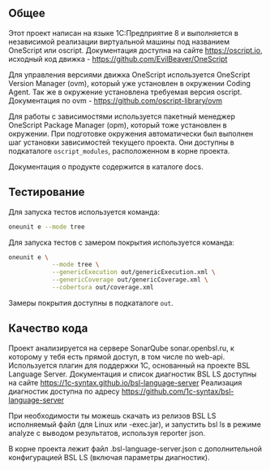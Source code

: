 ## Общее

Этот проект написан на языке 1С:Предприятие 8 и выполняется в независимой реализации виртуальной машины под названием OneScript или oscript. Документация доступна на сайте https://oscript.io, исходный код движка - https://github.com/EvilBeaver/OneScript

Для управления версиями движка OneScript используется OneScript Version Manager (ovm), который уже установлен в окружении Coding Agent. Так же в окружение установлена требуемая версия oscript. Документация по ovm - https://github.com/oscript-library/ovm

Для работы с зависимостями используется пакетный менеджер OneScript Package Manager (opm), который тоже установлен в окружении. При подготовке окружения автоматически был выполнен шаг установки зависимостей текущего проекта. Они доступны в подкаталоге `oscript_modules`, расположенном в корне проекта.

Документация о продукте содержится в каталоге docs. 

## Тестирование

Для запуска тестов используется команда:

```sh
oneunit e --mode tree
```

Для запуска тестов с замером покрытия используется команда:

```sh
oneunit e \
            --mode tree \
            --genericExecution out/genericExecution.xml \
            --genericCoverage out/genericCoverage.xml \
            --cobertura out/coverage.xml 
```

Замеры покрытия доступны в подкаталоге `out`.

## Качество кода

Проект анализируется на сервере SonarQube sonar.openbsl.ru, к которому у тебя есть прямой доступ, в том числе по web-api. Используется плагин для поддержки 1С, основанный на проекте BSL Language Server. 
Документация и список диагностик BSL LS доступны на сайте https://1c-syntax.github.io/bsl-language-server
Реализация диагностик доступна по адресу https://github.com/1c-syntax/bsl-language-server

При необходимости ты можешь скачать из релизов BSL LS исполняемый файл (для Linux или -exec.jar), и запустить bsl ls в режиме analyze с выводом результатов, используя reporter json. 

В корне проекта лежит файл .bsl-language-server.json с дополнительной конфигурацией BSL LS (включая параметры диагностик).
